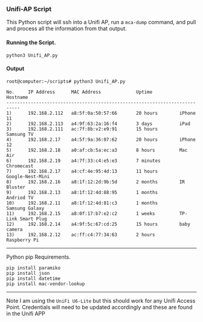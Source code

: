 ### Unifi-AP Script
This Python script will ssh into a Unifi AP, run a `mca-dump` command, and pull and process all the information from that output.

 #### Running the Script. 
`python3 Unifi_AP.py` 

#### Output
```
root@computer:~/scripts# python3 Unifi_AP.py

No.     IP Address      MAC Address             Uptime          Hostname
---------------------------------------------------------------------------
1)      192.168.2.112   a8:5f:0a:50:57:66       20 hours        iPhone 11
2)      192.168.2.113   a4:9f:63:2a:16:f4       3 days          iPad 
3)      192.168.2.111   ac:7f:8b:v2:e9:91       15 hours        Samsung TV
4)      192.168.2.17    a4:5f:9a:36:07:62       20 hours        iPhone 12
5)      192.168.2.18    a0:af:cb:5a:ec:a3       8 hours         Mac Air
6)      192.168.2.19    a4:7f:33:c4:e5:e3       7 minutes       Chromecast
7)      192.168.2.17    a4:cf:4e:95:4d:13       11 hours        Google-Nest-Mini
8)      192.168.2.16    a8:1f:12:2d:9b:5d       2 months        IR Bluster 
9)      192.168.2.13    a8:1f:12:4d:88:95       1 months        Andriod TV
10)     192.168.2.11    a8:1f:12:4d:81:c3       1 months        Samsung Galaxy
11)     192.168.2.15    a8:0f:17:b7:e2:c2       1 weeks         TP-Link Smart Plug
12)     192.168.2.14    a4:9f:5c:67:cd:25       15 hours        baby camera
13)     192.168.2.12    ac:ff:c4:77:34:63       2 hours         Raspberry Pi
```
 ----

Python pip Requirements.
```
pip install paramiko
pip install json
pip install datetime
pip install mac-vendor-lookup
```
----
 
Note I am using the `UniFi U6-Lite` but this should work for any Unifi Access Point. 
Credentials will need to be updated accordingly and these are found in the Unifi APP
